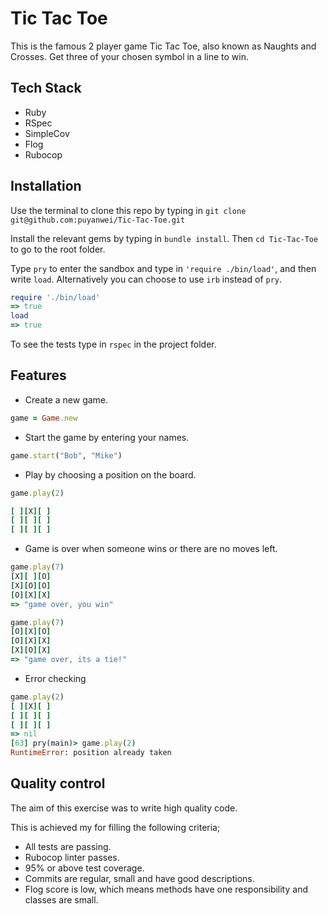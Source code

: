 # Tic Tac Toe
This is the famous 2 player game Tic Tac Toe, also known as Naughts and Crosses. Get three of your chosen symbol in a line to win.

## Tech Stack
- Ruby
- RSpec
- SimpleCov
- Flog
- Rubocop

## Installation
Use the terminal to clone this repo by typing in
`git clone git@github.com:puyanwei/Tic-Tac-Toe.git`

Install the relevant gems by typing in `bundle install`.
Then `cd Tic-Tac-Toe` to go to the root folder.

Type `pry` to enter the sandbox and type in `'require ./bin/load'`, and then write `load`.
Alternatively you can choose to use `irb` instead of `pry`.

```ruby
require './bin/load'
=> true
load
=> true
```
To see the tests type in `rspec` in the project folder.
## Features

- Create a new game.
```ruby
game = Game.new
 ```
- Start the game by entering your names.
```ruby
game.start("Bob", "Mike")
 ```
- Play by choosing a position on the board.

```ruby
game.play(2)

[ ][X][ ]
[ ][ ][ ]
[ ][ ][ ]
```
- Game is over when someone wins or there are no moves left.

```ruby
game.play(7)
[X][ ][O]
[X][O][O]
[O][X][X]
=> "game over, you win"
```
```ruby
game.play(7)
[O][X][O]
[O][X][X]
[X][O][X]
=> "game over, its a tie!"
```
- Error checking

```ruby
game.play(2)
[ ][X][ ]
[ ][ ][ ]
[ ][ ][ ]
=> nil
[63] pry(main)> game.play(2)
RuntimeError: position already taken
```
## Quality control
The aim of this exercise was to write high quality code.

This is achieved my for filling the following criteria;
- All tests are passing.
- Rubocop linter passes.
- 95% or above test coverage.
- Commits are regular, small and have good descriptions.
- Flog score is low, which means methods have one responsibility and classes are small.

